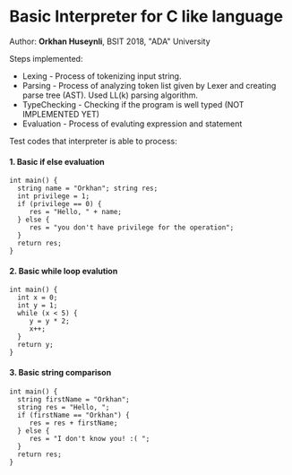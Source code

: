 # Basic Interpreter for C like language

Author: __Orkhan Huseynli__, BSIT 2018, "ADA" University

Steps implemented:

* Lexing  - Process of tokenizing input string.
* Parsing - Process of analyzing token list given by Lexer and creating parse tree (AST). Used LL(k) parsing algorithm.
* TypeChecking - Checking if the program is well typed (NOT IMPLEMENTED YET)
* Evaluation - Process of evaluting expression and statement           


Test codes that interpreter is able to process:

#### 1. Basic if else evaluation
```
int main() {
  string name = "Orkhan"; string res;
  int privilege = 1;
  if (privilege == 0) {
     res = "Hello, " + name;
  } else {
     res = "you don't have privilege for the operation";
  }
  return res;
}

```

#### 2. Basic while loop evalution

```
int main() {
  int x = 0;
  int y = 1;
  while (x < 5) {
     y = y * 2;
     x++;
  }
  return y;
}
```

#### 3. Basic string comparison

```
int main() {
  string firstName = "Orkhan";
  string res = "Hello, ";
  if (firstName == "Orkhan") {
     res = res + firstName;
  } else {
     res = "I don't know you! :( ";
  }
  return res;  
}
```